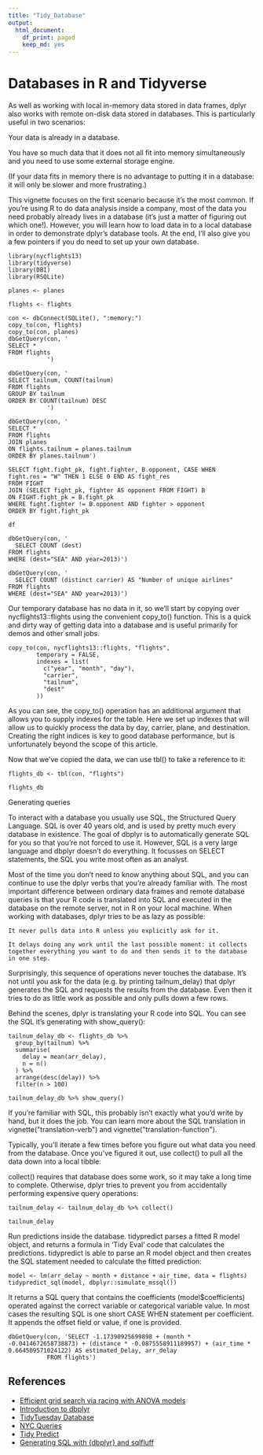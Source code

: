 ```yaml
---
title: "Tidy_Database"
output:
  html_document:
    df_print: paged
    keep_md: yes
---
```


# Databases in R and Tidyverse 

As well as working with local in-memory data stored in data frames, dplyr also works with remote on-disk data stored in databases. This is particularly useful in two scenarios:

Your data is already in a database.

You have so much data that it does not all fit into memory simultaneously and you need to use some external storage engine.

(If your data fits in memory there is no advantage to putting it in a database: it will only be slower and more frustrating.)

This vignette focuses on the first scenario because it’s the most common. If you’re using R to do data analysis inside a company, most of the data you need probably already lives in a database (it’s just a matter of figuring out which one!). However, you will learn how to load data in to a local database in order to demonstrate dplyr’s database tools. At the end, I’ll also give you a few pointers if you do need to set up your own database.



```{r}
library(nycflights13)
library(tidyverse)
library(DBI)
library(RSQLite)

planes <- planes

flights <- flights
```

```{r}
con <- dbConnect(SQLite(), ":memory:")
copy_to(con, flights)
copy_to(con, planes)
dbGetQuery(con, '
SELECT * 
FROM flights
           ')
```



```{r}
dbGetQuery(con, '
SELECT tailnum, COUNT(tailnum)
FROM flights
GROUP BY tailnum
ORDER BY COUNT(tailnum) DESC
           ')
```


```{r}
dbGetQuery(con, '
SELECT *
FROM flights
JOIN planes
ON flights.tailnum = planes.tailnum
ORDER BY planes.tailnum')
```




```{sql, connection = con, output.var = "df"}
SELECT fight.fight_pk, fight.fighter, B.opponent, CASE WHEN 
fight.res = "W" THEN 1 ELSE 0 END AS fight_res
FROM FIGHT
JOIN (SELECT fight_pk, fighter AS opponent FROM FIGHT) B
ON FIGHT.fight_pk = B.fight_pk
WHERE fight.fighter != B.opponent AND fighter > opponent
ORDER BY fight.fight_pk
```

```{r}
df
```


```{r}
dbGetQuery(con, '
  SELECT COUNT (dest)
FROM flights
WHERE (dest="SEA" AND year=2013)')
```  

```{r}
dbGetQuery(con, '
  SELECT COUNT (distinct carrier) AS "Number of unique airlines"
FROM flights
WHERE (dest="SEA" AND year=2013)')
```  

Our temporary database has no data in it, so we’ll start by copying over nycflights13::flights using the convenient copy_to() function. This is a quick and dirty way of getting data into a database and is useful primarily for demos and other small jobs.
```{r}
copy_to(con, nycflights13::flights, "flights",
        temporary = FALSE, 
        indexes = list(
          c("year", "month", "day"), 
          "carrier", 
          "tailnum",
          "dest"
        ))
```

As you can see, the copy_to() operation has an additional argument that allows you to supply indexes for the table. Here we set up indexes that will allow us to quickly process the data by day, carrier, plane, and destination. Creating the right indices is key to good database performance, but is unfortunately beyond the scope of this article.

Now that we’ve copied the data, we can use tbl() to take a reference to it:


```{r}
flights_db <- tbl(con, "flights")

flights_db
```

Generating queries

To interact with a database you usually use SQL, the Structured Query Language. SQL is over 40 years old, and is used by pretty much every database in existence. The goal of dbplyr is to automatically generate SQL for you so that you’re not forced to use it. However, SQL is a very large language and dbplyr doesn’t do everything. It focusses on SELECT statements, the SQL you write most often as an analyst.

Most of the time you don’t need to know anything about SQL, and you can continue to use the dplyr verbs that you’re already familiar with. The most important difference between ordinary data frames and remote database queries is that your R code is translated into SQL and executed in the database on the remote server, not in R on your local machine. When working with databases, dplyr tries to be as lazy as possible:

    It never pulls data into R unless you explicitly ask for it.

    It delays doing any work until the last possible moment: it collects together everything you want to do and then sends it to the database in one step.
Surprisingly, this sequence of operations never touches the database. It’s not until you ask for the data (e.g. by printing tailnum_delay) that dplyr generates the SQL and requests the results from the database. Even then it tries to do as little work as possible and only pulls down a few rows.

Behind the scenes, dplyr is translating your R code into SQL. You can see the SQL it’s generating with show_query():

```{r}
tailnum_delay_db <- flights_db %>% 
  group_by(tailnum) %>%
  summarise(
    delay = mean(arr_delay),
    n = n()
  ) %>% 
  arrange(desc(delay)) %>%
  filter(n > 100)

tailnum_delay_db %>% show_query()
```
If you’re familiar with SQL, this probably isn’t exactly what you’d write by hand, but it does the job. You can learn more about the SQL translation in vignette("translation-verb") and vignette("translation-function").

Typically, you’ll iterate a few times before you figure out what data you need from the database. Once you’ve figured it out, use collect() to pull all the data down into a local tibble:

collect() requires that database does some work, so it may take a long time to complete. Otherwise, dplyr tries to prevent you from accidentally performing expensive query operations:

```{r}
tailnum_delay <- tailnum_delay_db %>% collect()

tailnum_delay
```

Run predictions inside the database. tidypredict parses a fitted R model object, and returns a formula in ‘Tidy Eval’ code that calculates the predictions.
tidypredict is able to parse an R model object and then creates the SQL statement needed to calculate the fitted prediction:

```{r}
model <- lm(arr_delay ~ month + distance + air_time, data = flights)
tidypredict_sql(model, dbplyr::simulate_mssql())
```
It returns a SQL query that contains the coefficients (model$coefficients) operated against the correct variable or categorical variable value. In most cases the resulting SQL is one short CASE WHEN statement per coefficient. It appends the offset field or value, if one is provided.

```{r}
dbGetQuery(con, 'SELECT -1.17390925699898 + (month * -0.0414672658738873) + (distance * -0.0875558911189957) + (air_time * 0.664509571024122) AS estimated_Delay, arr_delay
           FROM flights') 
```



## References


+ [Efficient grid search via racing with ANOVA models](https://rdbsql.rsquaredacademy.com/dbi.html)
+ [Introduction to dbplyr](https://cran.r-project.org/web/packages/dbplyr/vignettes/dbplyr.html)
+ [TidyTuesday Database](https://github.com/andrew-couch/Tidy-Tuesday/blob/master/Season%201/Scripts/TidyTuesdayDatabase.Rmd)
+ [NYC Queries](https://github.com/thakremanas/SQL-Queries-on-NYC-Fights-weather-data/blob/master/SQL%20Queries%20on%20NYC%20Flight%20and%20Weather%20dataset.sql)
+ [Tidy Predict](https://tidypredict.netlify.app)
+ [Generating SQL with {dbplyr} and sqlfluff](https://emilyriederer.netlify.app/post/sql-generation/)


